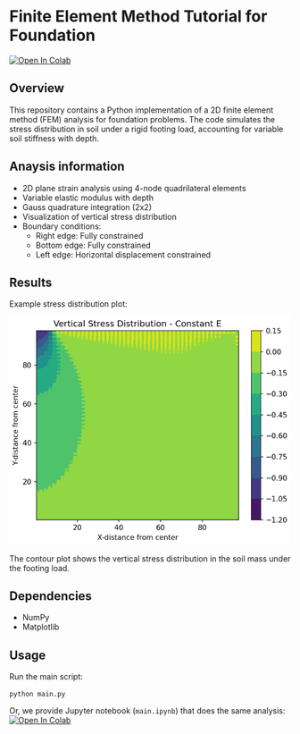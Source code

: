 # Finite Element Method Tutorial for Foundation 
[![Open In Colab](https://colab.research.google.com/assets/colab-badge.svg)](https://colab.research.google.com/github/yjchoi1/fem-geotech-tutorial/blob/main/main.ipynb)

## Overview

This repository contains a Python implementation of a 2D finite element method (FEM) analysis for foundation problems. The code simulates the stress distribution in soil under a rigid footing load, accounting for variable soil stiffness with depth.

## Anaysis information

- 2D plane strain analysis using 4-node quadrilateral elements
- Variable elastic modulus with depth
- Gauss quadrature integration (2x2)
- Visualization of vertical stress distribution
- Boundary conditions:
  - Right edge: Fully constrained
  - Bottom edge: Fully constrained  
  - Left edge: Horizontal displacement constrained

## Results

Example stress distribution plot:

![Stress Distribution](./figs/result.png)

The contour plot shows the vertical stress distribution in the soil mass under the footing load. 

## Dependencies

- NumPy
- Matplotlib

## Usage

Run the main script:
```
python main.py
```

Or, we provide Jupyter notebook (`main.ipynb`) that does the same analysis: 
[![Open In Colab](https://colab.research.google.com/assets/colab-badge.svg)](https://colab.research.google.com/github/yjchoi1/fem-geotech-tutorial/blob/main/main.ipynb)


